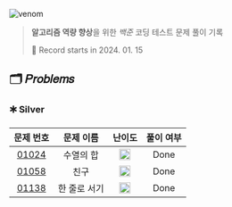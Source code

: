 ![venom](https://capsule-render.vercel.app/api?type=venom&height=160&text=𝑩𝑎𝑒𝑘𝑗𝑜𝑜𝑛%20𝑶𝑛𝑙𝑖𝑛𝑒%20𝑱𝑢𝑑𝑔𝑒&fontSize=70&color=0:4B89DC,100:89B2E9)

> **알고리즘 역량 향상**을 위한 *백준* 코딩 테스트 문제 풀이 기록
>
> 📆 Record starts in 2024. 01. 15

## 🗂️ 𝑃𝑟𝑜𝑏𝑙𝑒𝑚𝑠

### 🞷 Silver

|                     문제 번호                     |  문제 이름  |                                   난이도                                   | 풀이 여부 |
|:---------------------------------------------:|:-------:|:-----------------------------------------------------------------------:|:-----:|
| [01024](https://www.acmicpc.net/problem/1024) |  수열의 합  | <img src="https://d2gd6pc034wcta.cloudfront.net/tier/9.svg" width=20 /> | Done  |
| [01058](https://www.acmicpc.net/problem/1058) |   친구    | <img src="https://d2gd6pc034wcta.cloudfront.net/tier/9.svg" width=20 /> | Done  |
| [01138](https://www.acmicpc.net/problem/1138) | 한 줄로 서기 | <img src="https://d2gd6pc034wcta.cloudfront.net/tier/9.svg" width=20 /> | Done  |
